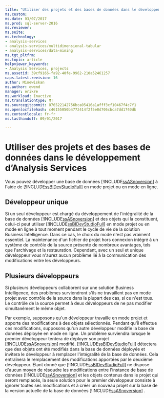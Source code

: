 ```yaml
---
title: "Utiliser des projets et des bases de données dans le développement d’Analysis Services | Documents Microsoft"
ms.custom: 
ms.date: 03/07/2017
ms.prod: sql-server-2016
ms.reviewer: 
ms.suite: 
ms.technology:
- analysis-services
- analysis-services/multidimensional-tabular
- analysis-services/data-mining
ms.tgt_pltfrm: 
ms.topic: article
helpviewer_keywords:
- Analysis Services, projects
ms.assetid: 39cf9166-fa92-40fe-9962-210a52461257
caps.latest.revision: 16
author: Minewiskan
ms.author: owend
manager: erikre
ms.workload: Inactive
ms.translationtype: MT
ms.sourcegitcommit: 876522142756bca05416a1afff3cf10467f4c7f1
ms.openlocfilehash: c46155050b4772414f2f5e0d706cbca7dd1740db
ms.contentlocale: fr-fr
ms.lasthandoff: 09/01/2017

---
```

# <a name="work-with-analysis-services-projects-and-databases-in-development"></a>Utiliser des projets et des bases de données dans le développement d’Analysis Services
  Vous pouvez développer une base de données [!INCLUDE[ssASnoversion](../../includes/ssasnoversion-md.md)] à l'aide de [!INCLUDE[ssBIDevStudioFull](../../includes/ssbidevstudiofull-md.md)] en mode projet ou en mode en ligne.  
  
## <a name="single-developer"></a>Développeur unique  
 Si un seul développeur est chargé du développement de l'intégralité de la base de données [!INCLUDE[ssASnoversion](../../includes/ssasnoversion-md.md)] et des objets qui la constituent, celui-ci peut utiliser [!INCLUDE[ssBIDevStudioFull](../../includes/ssbidevstudiofull-md.md)] en mode projet ou en mode en ligne à tout moment pendant le cycle de vie de la solution Business Intelligence. Dans ce cas, le choix du mode n'est pas vraiment essentiel. La maintenance d'un fichier de projet hors connexion intégré à un système de contrôle de la source présente de nombreux avantages, tels que l'archivage et la restauration. Cependant, avec un seul et unique développeur vous n'aurez aucun problème lié à la communication des modifications entre les développeurs.  
  
## <a name="multiple-developers"></a>Plusieurs développeurs  
 Si plusieurs développeurs collaborent sur une solution Business Intelligence, des problèmes surviendront s'ils ne travaillent pas en mode projet avec contrôle de la source dans la plupart des cas, si ce n'est tous. Le contrôle de la source permet à deux développeurs de ne pas modifier simultanément le même objet.  
  
 Par exemple, supposons qu'un développeur travaille en mode projet et apporte des modifications à des objets sélectionnés. Pendant qu'il effectue ces modifications, supposons qu'un autre développeur modifie la base de données déployée en mode en ligne. Un problème surviendra lorsque le premier développeur tentera de déployer son projet [!INCLUDE[ssASnoversion](../../includes/ssasnoversion-md.md)] modifié. [!INCLUDE[ssBIDevStudioFull](../../includes/ssbidevstudiofull-md.md)] détectera que des objets ont été modifiés dans la base de données déployée et invitera le développeur à remplacer l'intégralité de la base de données. Cela entraînera le remplacement des modifications apportées par le deuxième développeur. Étant donné que [!INCLUDE[ssBIDevStudioFull](../../includes/ssbidevstudiofull-md.md)] ne dispose d'aucun moyen de résoudre les modifications entre l'instance de base de données [!INCLUDE[ssASnoversion](../../includes/ssasnoversion-md.md)] et les objets contenus dans le projet qui seront remplacés, la seule solution pour le premier développeur consiste à ignorer toutes ses modifications et à créer un nouveau projet sur la base de la version actuelle de la base de données [!INCLUDE[ssASnoversion](../../includes/ssasnoversion-md.md)] .  
  
  

